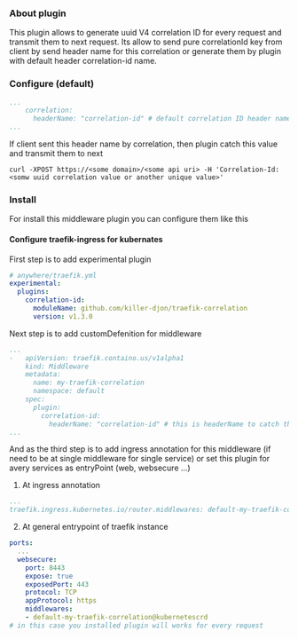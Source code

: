 ### About plugin
This plugin allows to generate uuid V4 correlation ID for every request and transmit them to next request.
Its allow to send pure correlationId key from client by send header name for this correlation or generate them by plugin with default header correlation-id name.
### Configure (default)
```yaml
...
    correlation:
      headerName: "correlation-id" # default correlation ID header name if client does not sent them
...
```
If client sent this header name by correlation, then plugin catch this value and transmit them to next
```shell
curl -XPOST https://<some domain>/<some api uri> -H 'Correlation-Id: <somw uuid correlation value or another unique value>'
```

### Install
For install this middleware plugin you can configure them like this

#### Configure traefik-ingress for kubernates
First step is to add experimental plugin
```yaml
# anywhere/traefik.yml
experimental:
  plugins:
    correlation-id:
      moduleName: github.com/killer-djon/traefik-correlation
      version: v1.3.0
```
Next step is to add customDefenition for middleware
```yaml
...
-   apiVersion: traefik.containo.us/v1alpha1
    kind: Middleware
    metadata:
      name: my-traefik-correlation
      namespace: default
    spec:
      plugin:
        correlation-id:
          headerName: "correlation-id" # this is headerName to catch them
...
```
And as the third step is to add ingress annotation for this middleware (if need to be at single middleware for single service) or set this plugin for avery services as entryPoint (web, websecure ...)
1. At ingress annotation
```yaml
...
traefik.ingress.kubernetes.io/router.middlewares: default-my-traefik-correlation@kubernetescrd
```
2. At general entrypoint of traefik instance
```yaml
ports:
  ...
  websecure:
    port: 8443
    expose: true
    exposedPort: 443
    protocol: TCP
    appProtocol: https
    middlewares:
    - default-my-traefik-correlation@kubernetescrd
# in this case you installed plugin will works for every request
```